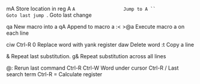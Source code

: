 mA                  Store location in reg A
`A                  Jump to A
``                  Goto last jump
`.                  Goto last change

qa                  New macro into a
qA                  Append to macro a
:< >@a              Execute macro a on each line

ciw Ctrl-R 0        Replace word with yank register
daw                 Delete word
:t                  Copy a line

&                   Repeat last substitution.
g&                  Repeat substitution across all lines

@:                  Rerun last command
Ctrl-R Ctrl-W       Word under cursor
Ctrl-R /            Last search term
Ctrl-R =            Calculate register

